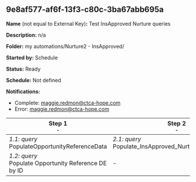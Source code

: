 ## 9e8af577-af6f-13f3-c80c-3ba67abb695a

**Name** (not equal to External Key)**:** Test InsApproved Nurture queries

**Description:** n/a

**Folder:** my automations/Nurture2 - InsApproved/

**Started by:** Schedule

**Status:** Ready

**Schedule:** Not defined

**Notifications:**

* Complete: maggie.redmon@ctca-hope.com
* Error: maggie.redmon@ctca-hope.com

| Step 1<br>_<small>-</small>_ | Step 2<br>_<small>-</small>_ | Step 3<br>_<small>-</small>_ |
| --- | --- | --- |
| _1.1: query_<br>PopulateOpportunityReferenceData | _2.1: query_<br>Populate_InsApproved_Nurture_1TimeSendDE | _3.1: query_<br>Nurture_InsApprovedTargeting_Test |
| _1.2: query_<br>Populate Opportunity Reference DE by ID | - | - |
